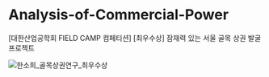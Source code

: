 # Analysis-of-Commercial-Power
[대한산업공학회 FIELD CAMP 컴페티션] [최우수상] 잠재력 있는 서울 골목 상권 발굴 프로젝트




![한소희_골목상권연구_최우수상](https://user-images.githubusercontent.com/79372217/108602438-4b1f9c80-73e5-11eb-9f3b-a48d07cebe1c.jpg)

